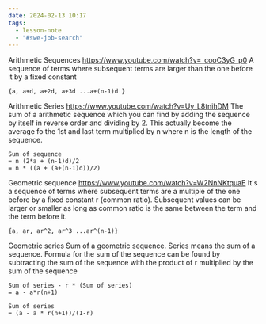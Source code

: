 ```yaml
---
date: 2024-02-13 10:17
tags:
  - lesson-note
  - "#swe-job-search"
---
```

Arithmetic Sequences
https://www.youtube.com/watch?v=_cooC3yG_p0
A sequence of terms where subsequent terms are larger than the one before it by a fixed constant
```
{a, a+d, a+2d, a+3d ...a+(n-1)d }
```

Arithmetic Series
https://www.youtube.com/watch?v=Uy_L8tnihDM
The sum of a arithmetic sequence which you can find by adding the sequence by itself in reverse order and dividing by 2. This actually become the average fo the 1st and last term multiplied by n where n is the length of the sequence.
```
Sum of sequence 
= n (2*a + (n-1)d)/2
= n * ((a + (a+(n-1)d))/2)

```

Geometric sequence
https://www.youtube.com/watch?v=W2NnNKtquaE
It's a sequence of terms where subsequent terms are a multiple of the one before by a fixed constant r (common ratio). Subsequent values can be larger or smaller as long as common ratio is the same between the term and the term before it.
```
{a, ar, ar^2, ar^3 ...ar^(n-1)}
```

Geometric series
Sum of a geometric sequence. Series means the sum of a sequence.
Formula for the sum of the sequence can be found by subtracting the sum of the sequence with the product of r multiplied by the sum of the sequence
```
Sum of series - r * (Sum of series)
= a - a*r(n+1)

Sum of series
= (a - a * r(n+1))/(1-r)
```
